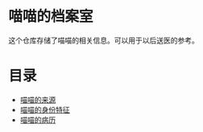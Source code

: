 # 喵喵的档案室

这个仓库存储了喵喵的相关信息。可以用于以后送医的参考。

# 目录

- [喵喵的来源](0-喵喵的来源.md)
- [喵喵的身份特征](1-喵喵的身份特征.md)
- [喵喵的病历](2-喵喵的病历.md)
